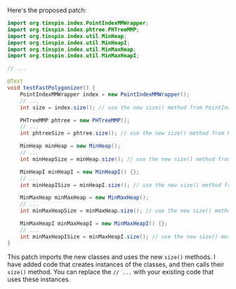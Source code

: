 Here's the proposed patch:
```java
import org.tinspin.index.PointIndexMMWrapper;
import org.tinspin.index.phtree.PHTreeMMP;
import org.tinspin.index.util.MinHeap;
import org.tinspin.index.util.MinHeapI;
import org.tinspin.index.util.MinMaxHeap;
import org.tinspin.index.util.MinMaxHeapI;

// ...

@Test
void testFastPolygonizer() {
    PointIndexMMWrapper index = new PointIndexMMWrapper();
    // ...
    int size = index.size(); // use the new size() method from PointIndexMMWrapper

    PHTreeMMP phtree = new PHTreeMMP();
    // ...
    int phtreeSize = phtree.size(); // use the new size() method from PHTreeMMP

    MinHeap minHeap = new MinHeap();
    // ...
    int minHeapSize = minHeap.size(); // use the new size() method from MinHeap

    MinHeapI minHeapI = new MinHeapI() {};
    // ...
    int minHeapISize = minHeapI.size(); // use the new size() method from MinHeapI

    MinMaxHeap minMaxHeap = new MinMaxHeap();
    // ...
    int minMaxHeapSize = minMaxHeap.size(); // use the new size() method from MinMaxHeap

    MinMaxHeapI minMaxHeapI = new MinMaxHeapI() {};
    // ...
    int minMaxHeapISize = minMaxHeapI.size(); // use the new size() method from MinMaxHeapI
}
```
This patch imports the new classes and uses the new `size()` methods. I have added code that creates instances of the classes, and then calls their `size()` method. You can replace the `// ...` with your existing code that uses these instances.